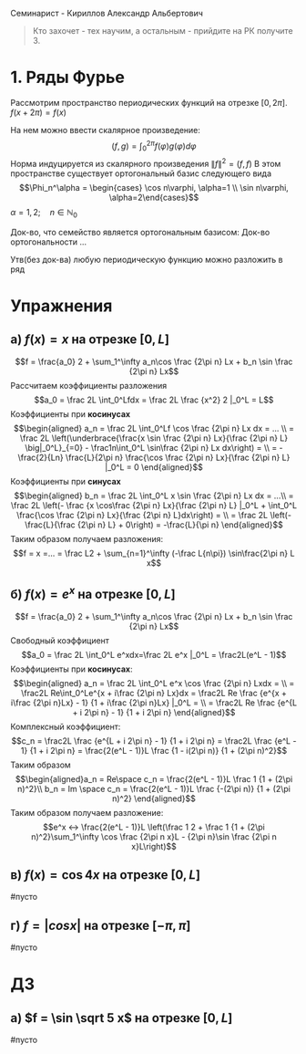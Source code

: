 Семинарист - Кириллов Александр Альбертович
> Кто захочет - тех научим, а остальным - прийдите на РК получите 3.

# 1. Ряды Фурье
Рассмотрим пространство периодических функций на отрезке $[0, 2\pi]$.
$f(x + 2\pi) = f(x)$

На нем можно ввести скалярное произведение:
$$(f,g) = \int_0^{2\pi} f(\varphi)g(\varphi)d\varphi$$
Норма индуцируется из скалярного произведения $\lVert f \rVert^2 = (f,f)$
В этом пространстве существует ортогональный базис следующего вида 
$$\Phi_n^\alpha = \begin{cases} \cos n\varphi, \alpha=1 \\ \sin n\varphi, \alpha=2\end{cases}$$
$\alpha = 1,2; \quad n \in \mathbb N_0$

Док-во, что семейство является ортогональным базисом:
Док-во ортогональности
...

Утв(без док-ва) любую периодическую функцию можно разложить в ряд 




# Упражнения
## а) $f(x) = x$ на отрезке $[0,L]$
$$f = \frac{a_0} 2 + \sum_1^\infty a_n\cos \frac {2\pi n} Lx + b_n \sin \frac {2\pi n} Lx$$
Рассчитаем коэффициенты разложения
$$a_0 = \frac 2L \int_0^Lfdx = \frac 2L \frac {x^2} 2 |_0^L = L$$
Коэффициенты при **косинусах**
$$\begin{aligned}
a_n = \frac 2L \int_0^Lf \cos \frac {2\pi n} Lx dx = ... \\
= \frac 2L \left(\underbrace{\frac{x \sin \frac {2\pi n} Lx}{\frac {2\pi n} L} \big|_0^L}_{=0} - \frac1n\int_0^L \sin\frac {2\pi n} Lx dx\right) = \\
= -\frac{2}{Ln} \frac{L}{2\pi n} \frac{\cos \frac {2\pi n} Lx}{\frac {2\pi n} L} |_0^L = 0
\end{aligned}$$
Коэффициенты при **синусах**
$$\begin{aligned}
b_n = \frac 2L \int_0^L x \sin \frac {2\pi n} Lx dx = ...\\
= \frac 2L \left(- \frac {x \cos\frac {2\pi n} Lx}{\frac {2\pi n} L} |_0^L + \int_0^L \frac{\cos \frac {2\pi n} Lx}{\frac {2\pi n} L}dx\right) = \\
= \frac 2L \left(-\frac{L}{\frac {2\pi n} L} + 0\right) = -\frac{L}{\pi n}
\end{aligned}$$
Таким образом получаем разложения:
$$f = x =... = \frac L2 + \sum_{n=1}^\infty (-\frac L{n\pi}) \sin\frac{2\pi n} L x$$
##  б) $f(x) = e^x$ на отрезке $[0,L]$
$$f = \frac{a_0} 2 + \sum_1^\infty a_n\cos \frac {2\pi n} Lx + b_n \sin \frac {2\pi n} Lx$$
Свободный коэффициент
$$a_0 = \frac 2L \int_0^L e^xdx=\frac 2L e^x |_0^L = \frac2L(e^L - 1)$$
Коэффициенты при **косинусах**:
$$\begin{aligned}
a_n = \frac 2L \int_0^L e^x \cos \frac {2\pi n} Lxdx = \\
= \frac2L Re\int_0^Le^{x + i\frac {2\pi n} Lx}dx = \frac2L 
Re \frac {e^{x + i\frac {2\pi n}Lx} - 1}
{1 + i\frac {2\pi n}Lx} |_0^L = \\
= \frac2L Re \frac {e^{L + i 2\pi n} - 1}
{1 + i 2\pi n}
\end{aligned}$$
Комплексный коэффициент:
$$c_n = \frac2L \frac {e^{L + i 2\pi n} - 1}
{1 + i 2\pi n} = \frac2L \frac {e^L - 1}
{1 + i 2\pi n} = \frac{2(e^L - 1)}L \frac {1 - i(2\pi n)}
{1 + (2\pi n)^2}$$
Таким образом
$$\begin{aligned}a_n = Re\space c_n = \frac{2(e^L - 1)}L \frac 1
{1 + (2\pi n)^2}\\
b_n = Im \space c_n = \frac{2(e^L - 1)}L \frac {-(2\pi n)}
{1 + (2\pi n)^2}
\end{aligned}$$
Таким образом получаем разложениe:
$$e^x <-> \frac{2(e^L - 1)}L \left(\frac 1 2 + \frac 1
{1 + (2\pi n)^2}\sum_1^\infty \cos \frac {2\pi n x}L - {2\pi n}\sin \frac {2\pi n x}L\right)$$
## в) $f(x)=\cos 4x$ на отрезке $[0,L]$
#пусто
## г) $f=|cos x|$ на отрезке $[-\pi, \pi]$ 
#пусто
# ДЗ
## a) $f = \sin \sqrt 5 x$ на отрезке $[0,L]$
#пусто